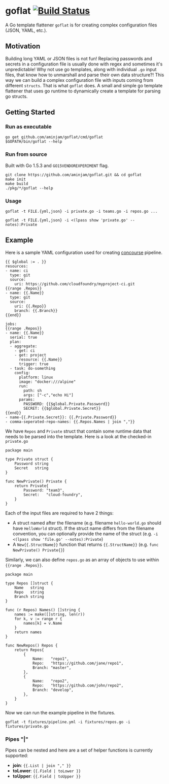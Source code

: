 # goflat [![Build Status](https://travis-ci.org/aminjam/goflat.png?branch=master)](https://travis-ci.org/aminjam/goflat)
A Go template flattener `goflat` is for creating complex configuration files (JSON, YAML, etc.).

## Motivation
Building long YAML or JSON files is not fun! Replacing passwords and secrets in a configuration file is usually done with regex and sometimes it's unpredictable! Why not use go templates, along with individual `.go` input files, that know how to unmarshall and parse their own data structure?! This way we can build a complex configuration file with inputs coming from different `structs`. That is what `goflat` does. A small and simple go template flattener that uses go runtime to dynamically create a template for parsing go structs.

## Getting Started

### Run as executable
```
go get github.com/aminjam/goflat/cmd/goflat
$GOPATH/bin/goflat --help
```
### Run from source
Built with Go 1.5.3 and `GO15VENDOREXPERIMENT` flag.
```
git clone https://github.com/aminjam/goflat.git && cd goflat
make init
make build
./pkg/*/goflat --help
```
### Usage
```
goflat -t FILE.{yml,json} -i private.go -i teams.go -i repos.go ...
```
```
goflat -t FILE.{yml,json} -i <(lpass show 'private.go' --notes):Private
```
## Example

Here is a sample YAML configuration used for creating [concourse](https://concourse.ci) pipeline.
```
{{ $global := . }}
resources:
- name: ci
  type: git
  source:
    uri: https://github.com/cloudfoundry/myproject-ci.git
{{range .Repos}}
- name: {{.Name}}
  type: git
  source:
    uri: {{.Repo}}
    branch: {{.Branch}}
{{end}}

jobs:
{{range .Repos}}
- name: {{.Name}}
  serial: true
  plan:
  - aggregate:
    - get: ci
    - get: project
      resource: {{.Name}}
      trigger: true
  - task: do-something
    config:
      platform: linux
      image: "docker:///alpine"
      run:
        path: sh
        args: ["-c","echo Hi"]
      params:
        PASSWORD: {{$global.Private.Password}}
        SECRET: {{$global.Private.Secret}}
{{end}}
- name-{{.Private.Secret}}: {{.Private.Password}}
- comma-seperated-repo-names: {{.Repos.Names | join ","}}
```
We have `Repos` and `Private` struct that contain some runtime data that needs to be parsed into the template. Here is a look at the checked-in `private.go`

```
package main

type Private struct {
	Password string
	Secret   string
}

func NewPrivate() Private {
	return Private{
		Password: "team3",
		Secret:   "cloud-foundry",
	}
}
```
Each of the input files are required to have 2 things:
* A struct named after the filename (e.g. filename `hello-world.go` should have `HelloWorld` struct). If the struct name differs from the filename convention, you can optionally provide the name of the struct (e.g. `-i <(lpass show 'file.go' --notes):Private`)
* A `New{{.StructName}}` function that returns `{{.StructName}}` (e.g. `func NewPrivate() Private{}`)

Similarly, we can also define `repos.go` as an array of objects to use within `{{range .Repos}}`.
```
package main

type Repos []struct {
	Name   string
	Repo   string
	Branch string
}

func (r Repos) Names() []string {
	names := make([]string, len(r))
	for k, v := range r {
		names[k] = v.Name
	}
	return names
}

func NewRepos() Repos {
	return Repos{
		{
			Name:   "repo1",
			Repo:   "https://github.com/jane/repo1",
			Branch: "master",
		},
		{
			Name:   "repo2",
			Repo:   "https://github.com/john/repo2",
			Branch: "develop",
		},
	}
}
```
Now we can run the example pipeline in the fixtures.

```
goflat -t fixtures/pipeline.yml -i fixtures/repos.go -i fixtures/private.go
```

### Pipes "|"
Pipes can be nested and here are a set of helper functions is currently supported:

- **join**: `{{.List | join "," }}`
- **toLower**: `{{.Field | toLower }}`
- **toUpper**: `{{.Field | toUpper }}`
